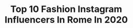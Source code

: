 ---
title: Top 10 Fashion Instagram Influencers In Rome In 2020
description: >-
  Find top fashion Instagram influencers in Rome in 2020. Most popular hashtags: #rome #ig #igersroma #italia.
platform: Instagram
profiles:
  - username: "luca_travel_"
    fullname: >-
      Luca Cattaneo Ferrari
    location: "Italy"
    followers: 5333
    engagement: 1105
    commentsToLikes: 0.015436
    id: ck5q1rdtccejw0i11lt11lwtt
    verified: false
    hashtags: "#friends, #uncle, #lyon, #city"
  - username: "anna.targa"
    fullname: >-
      Anna Targa
    location: "Italy"
    followers: 27402
    engagement: 757
    commentsToLikes: 0.096262
    id: ck5bve8lyjhgf0i11sr9hcw8q
    verified: false
    hashtags: "#myself, #portraits, #portraitartist, #cityports"
  - username: "wolfiefra"
    fullname: >-
      Francesca 🌸
    location: "Italy"
    followers: 10705
    engagement: 406
    commentsToLikes: 0.090109
    id: ck15sgymlcy6r0i19r1m33db1
    verified: false
    hashtags: "#newyear, #carnevale2020, #carrasciali"
  - username: "maride__"
    fullname: >-
      Marianna De Vito
    location: "Italy"
    followers: 41813
    engagement: 196
    commentsToLikes: 0.080042
    id: ck5pvfhxohmj70i11aeh1eh78
    verified: false
    hashtags: ""
  - username: "hoara_borselli"
    fullname: >-
      Hoara Borselli Official
    location: "Italy"
    followers: 132954
    engagement: 226
    commentsToLikes: 0.039928
    id: ck5q86siy4pdf0i11ny4wjh2l
    verified: true
    hashtags: "#scegliilmeglio, #bestview, #primapagina, #details"
  - username: "arezius"
    fullname: >-
      Fashion | Beauty | Travel
    location: "Italy"
    followers: 36371
    engagement: 248
    commentsToLikes: 0.048226
    id: ck137gai2bdwz0i19ja00192g
    verified: false
    hashtags: "#beauty, #raveoutfit, #outfitideas4you, #revolveme"
  - username: "valemastrangeli"
    fullname: >-
      valentina mastrangeli
    location: "Italy"
    followers: 9504
    engagement: 638
    commentsToLikes: 0.008755
    id: ck14jp1aolh1k0i19r8g9nv6t
    verified: false
    hashtags: "#me, #dance, #bluemonday, #workhard"
  - username: "steezfede"
    fullname: >-
      Federico Massari Photographer
    location: "Italy"
    followers: 8855
    engagement: 390
    commentsToLikes: 0.049355
    id: ck13b7npeu3at0i19d1a01now
    verified: false
    hashtags: "#moodyports, #quarantine, #igerstoscana, #sudtirol"
  - username: "babi.besenzoni"
    fullname: >-
      Barbara Besenzoni
    location: "Italy"
    followers: 9303
    engagement: 499
    commentsToLikes: 0.006041
    id: ck8ta88y9qte20j78hzpztuvz
    verified: false
    hashtags: "#cittaaltabergamo, #visitlombardia, #best, #inrhome"
  - username: "jessicaamendola"
    fullname: >-
      Jessica Amendola
    location: "Italy"
    followers: 69466
    engagement: 234
    commentsToLikes: 0.035500
    id: ck5q918wp8ws40i11175331h5
    verified: false
    hashtags: "#fashiondaily, #italianinfluencer, #perfectmoment, #larocheposay"
---